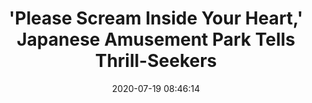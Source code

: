 ---
date: 2020-07-19 08:46:14
link:
  source: pocket
  source_url: https://getpocket.com
  text: '''Please Scream Inside Your Heart,'' Japanese Amusement Park Tells Thrill-Seekers'
  url: https://npr.org/sections/coronavirus-live-updates/2020/07/09/889394605/please-scream-inside-your-heart-japanese-amusement-park-tells-thrill-seekers
source: pocket
syndicated:
- type: pocket
  url: https://npr.org/sections/coronavirus-live-updates/2020/07/09/889394605/please-scream-inside-your-heart-japanese-amusement-park-tells-thrill-seekers
- type: mastodon
  url: https://mastodon.technology/users/roytang/statuses/104586218714417016
- type: twitter
  url: https://twitter.com/roytang/statuses/1287752311918403586/
- type: mastodon
  url: https://mastodon.technology/users/roytang/statuses/104539659532764369
title: '''Please Scream Inside Your Heart,'' Japanese Amusement Park Tells Thrill-Seekers'
---
